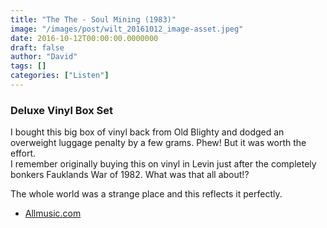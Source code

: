 ```yaml
---
title: "The The - Soul Mining (1983)"
image: "/images/post/wilt_20161012_image-asset.jpeg"
date: 2016-10-12T00:00:00.0000000
draft: false
author: "David"
tags: []
categories: ["Listen"]
---
```

### Deluxe Vinyl Box Set

 I bought this big box of vinyl back from Old Blighty and dodged an overweight luggage penalty by a few grams. Phew! But it was worth the effort.  
I remember originally buying this on vinyl in Levin just after the completely bonkers Fauklands War of 1982. What was that all about!?

 The whole world was a strange place and this reflects it perfectly.

-  [Allmusic.com](http://www.allmusic.com/album/soul-mining-mw0000650882)